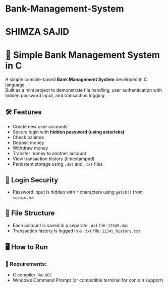 # Bank-Management-System
# SHIMZA SAJID
# 💼 Simple Bank Management System in C

A simple console-based **Bank Management System** developed in C language.  
Built as a mini project to demonstrate file handling, user authentication with hidden password input, and transaction logging.

## 🛠 Features

- Create new user accounts
- Secure login with **hidden password (using asterisks)**
- Check balance
- Deposit money
- Withdraw money
- Transfer money to another account
- View transaction history (timestamped)
- Persistent storage using `.dat` and `.txt` files

## 🔐 Login Security

- Password input is hidden with `*` characters using `getch()` from `<conio.h>`.

## 📂 File Structure

- Each account is saved in a separate `.dat` file: `12345.dat`
- Transaction history is logged in a `.txt` file: `12345_history.txt`

## 🖥️ How to Run

### 🧰 Requirements:
- C compiler like `GCC`
- Windows Command Prompt (or compatible terminal for conio.h support)

